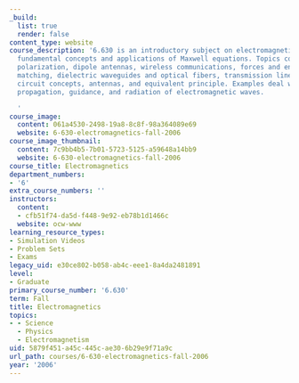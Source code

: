 ```yaml
---
_build:
  list: true
  render: false
content_type: website
course_description: '6.630 is an introductory subject on electromagnetics, emphasizing
  fundamental concepts and applications of Maxwell equations. Topics covered include:
  polarization, dipole antennas, wireless communications, forces and energy, phase
  matching, dielectric waveguides and optical fibers, transmission line theory and
  circuit concepts, antennas, and equivalent principle. Examples deal with electrodynamics,
  propagation, guidance, and radiation of electromagnetic waves.

  '
course_image:
  content: 061a4530-2498-19a8-8c8f-98a364089e69
  website: 6-630-electromagnetics-fall-2006
course_image_thumbnail:
  content: 7c9bb4b5-7b01-5723-5125-a59648a14bb9
  website: 6-630-electromagnetics-fall-2006
course_title: Electromagnetics
department_numbers:
- '6'
extra_course_numbers: ''
instructors:
  content:
  - cfb51f74-da5d-f448-9e92-eb78b1d1466c
  website: ocw-www
learning_resource_types:
- Simulation Videos
- Problem Sets
- Exams
legacy_uid: e30ce802-b058-ab4c-eee1-8a4da2481891
level:
- Graduate
primary_course_number: '6.630'
term: Fall
title: Electromagnetics
topics:
- - Science
  - Physics
  - Electromagnetism
uid: 5879f451-a45c-445c-ae30-6b29e9f71a9c
url_path: courses/6-630-electromagnetics-fall-2006
year: '2006'
---
```

